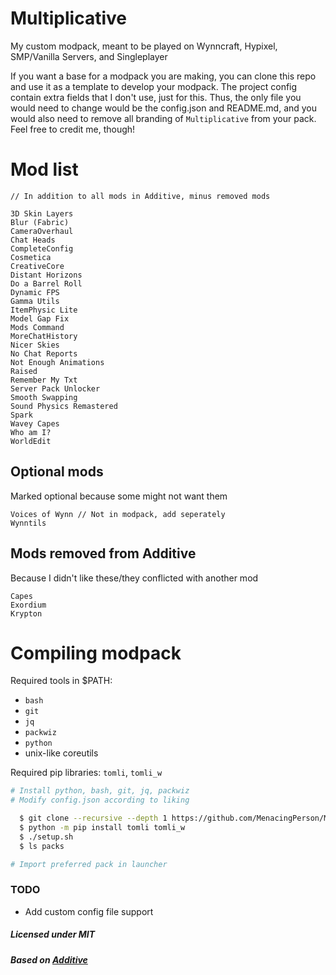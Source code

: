 # Multiplicative

My custom modpack, meant to be played on Wynncraft, Hypixel, SMP/Vanilla Servers, and Singleplayer

If you want a base for a modpack you are making, you can clone this repo
and use it as a template to develop your modpack. The project config contain
extra fields that I don't use, just for this. Thus, the only file you would need
to change would be the config.json and README.md, and you would also need to remove
all branding of `Multiplicative` from your pack.
Feel free to credit me, though!

# Mod list

```
// In addition to all mods in Additive, minus removed mods

3D Skin Layers
Blur (Fabric)
CameraOverhaul
Chat Heads
CompleteConfig
Cosmetica
CreativeCore
Distant Horizons
Do a Barrel Roll
Dynamic FPS
Gamma Utils
ItemPhysic Lite
Model Gap Fix
Mods Command
MoreChatHistory
Nicer Skies
No Chat Reports
Not Enough Animations
Raised
Remember My Txt
Server Pack Unlocker
Smooth Swapping
Sound Physics Remastered
Spark
Wavey Capes
Who am I?
WorldEdit
```

## Optional mods

Marked optional because some might not want them

```
Voices of Wynn // Not in modpack, add seperately
Wynntils
```

## Mods removed from Additive

Because I didn't like these/they conflicted with another mod

```
Capes
Exordium
Krypton
```

# Compiling modpack

Required tools in $PATH:
- `bash`
- `git`
- `jq`
- `packwiz`
- `python`
- unix-like coreutils

Required pip libraries: `tomli`, `tomli_w`

```bash
# Install python, bash, git, jq, packwiz
# Modify config.json according to liking

  $ git clone --recursive --depth 1 https://github.com/MenacingPerson/Multiplicative.git
  $ python -m pip install tomli tomli_w
  $ ./setup.sh
  $ ls packs

# Import preferred pack in launcher
```

### TODO

- Add custom config file support

##### Licensed under MIT

##### Based on [Additive](https://github.com/intergrav/Additive)
